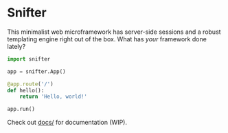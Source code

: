 # Snifter

This minimalist web microframework has server-side sessions and a robust templating engine right out of the box. What has *your* framework done lately?

```python
import snifter

app = snifter.App()

@app.route('/')
def hello():
    return 'Hello, world!'

app.run()
```

Check out [docs/](docs/) for documentation (WIP).